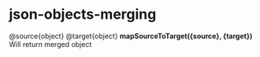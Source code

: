 # json-objects-merging
@source{object}
@target{object}
**mapSourceToTarget({source}, {target})**
Will return merged object